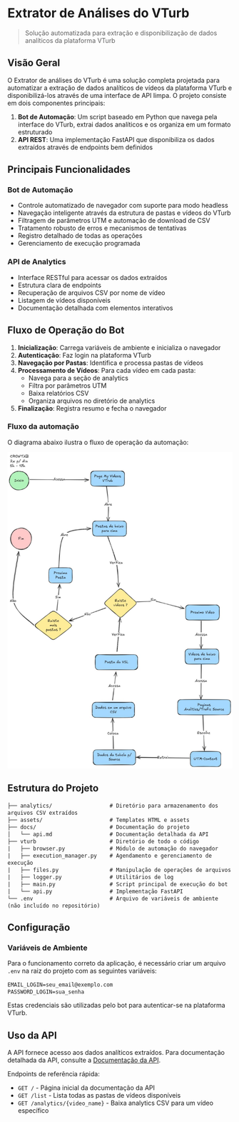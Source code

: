 # Extrator de Análises do VTurb

> Solução automatizada para extração e disponibilização de dados analíticos da plataforma VTurb

## Visão Geral

O Extrator de análises do VTurb é uma solução completa projetada para automatizar a extração de dados analíticos de vídeos da plataforma VTurb e disponibilizá-los através de uma interface de API limpa. O projeto consiste em dois componentes principais:

1. **Bot de Automação**: Um script baseado em Python que navega pela interface do VTurb, extrai dados analíticos e os organiza em um formato estruturado
2. **API REST**: Uma implementação FastAPI que disponibiliza os dados extraídos através de endpoints bem definidos

## Principais Funcionalidades

### Bot de Automação

- Controle automatizado de navegador com suporte para modo headless
- Navegação inteligente através da estrutura de pastas e vídeos do VTurb
- Filtragem de parâmetros UTM e automação de download de CSV
- Tratamento robusto de erros e mecanismos de tentativas
- Registro detalhado de todas as operações
- Gerenciamento de execução programada

### API de Analytics

- Interface RESTful para acessar os dados extraídos
- Estrutura clara de endpoints
- Recuperação de arquivos CSV por nome de vídeo
- Listagem de vídeos disponíveis
- Documentação detalhada com elementos interativos

## Fluxo de Operação do Bot

1. **Inicialização**: Carrega variáveis de ambiente e inicializa o navegador
2. **Autenticação**: Faz login na plataforma VTurb
3. **Navegação por Pastas**: Identifica e processa pastas de vídeos
4. **Processamento de Vídeos**: Para cada vídeo em cada pasta:
   - Navega para a seção de analytics
   - Filtra por parâmetros UTM
   - Baixa relatórios CSV
   - Organiza arquivos no diretório de analytics
5. **Finalização**: Registra resumo e fecha o navegador

### Fluxo da automação

O diagrama abaixo ilustra o fluxo de operação da automação:

![Diagrama de Fluxo da Automação](docs/flow-diagram.jpeg)

## Estrutura do Projeto

```
├── analytics/                  # Diretório para armazenamento dos arquivos CSV extraídos
├── assets/                     # Templates HTML e assets
├── docs/                       # Documentação do projeto
│   └── api.md                  # Documentação detalhada da API
├── vturb                       # Diretório de todo o código
|   ├── browser.py              # Módulo de automação do navegador
|   ├── execution_manager.py    # Agendamento e gerenciamento de execução
|   ├── files.py                # Manipulação de operações de arquivos
|   ├── logger.py               # Utilitários de log
|   ├── main.py                 # Script principal de execução do bot
|   └── api.py                  # Implementação FastAPI
└── .env                        # Arquivo de variáveis de ambiente (não incluído no repositório)
```

## Configuração

### Variáveis de Ambiente

Para o funcionamento correto da aplicação, é necessário criar um arquivo `.env` na raiz do projeto com as seguintes variáveis:

```
EMAIL_LOGIN=seu_email@exemplo.com
PASSWORD_LOGIN=sua_senha
```

Estas credenciais são utilizadas pelo bot para autenticar-se na plataforma VTurb.

## Uso da API

A API fornece acesso aos dados analíticos extraídos. Para documentação detalhada da API, consulte a [Documentação da API](docs/api.md).

Endpoints de referência rápida:

- `GET /` - Página inicial da documentação da API
- `GET /list` - Lista todas as pastas de vídeos disponíveis
- `GET /analytics/{video_name}` - Baixa analytics CSV para um vídeo específico
